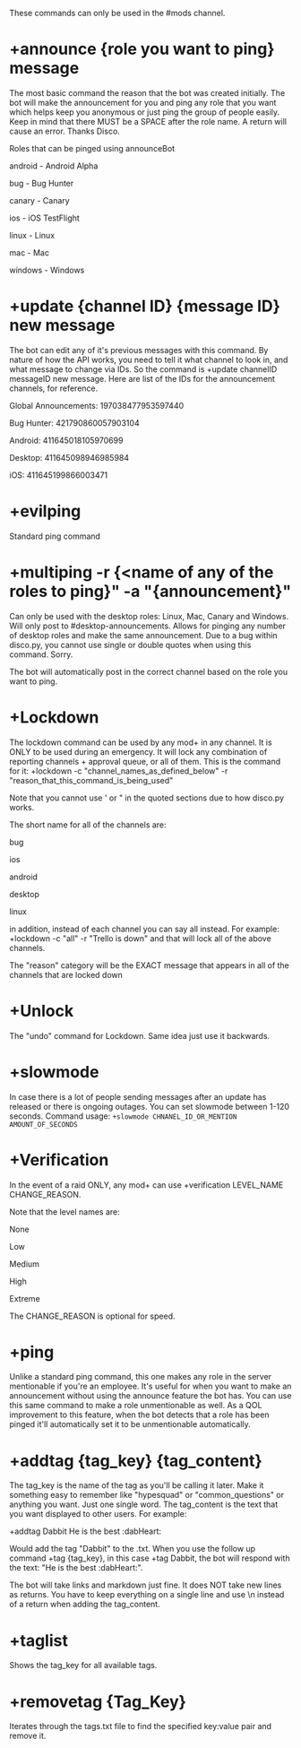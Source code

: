 These commands can only be used in the #mods channel.

+announce {role you want to ping} message
=========================================

The most basic command the reason that the bot was created initially. The bot will make the announcement for you and ping any role that you want which helps keep you anonymous or just ping the group of people easily. Keep in mind that there MUST be a SPACE after the role name. A return will cause an error. Thanks Disco.

Roles that can be pinged using announceBot

android - Android Alpha

bug - Bug Hunter

canary - Canary

ios - iOS TestFlight

linux - Linux

mac - Mac

windows - Windows

+update {channel ID} {message ID} new message
=============================================

The bot can edit any of it's previous messages with this command. By nature of how the API works, you need to tell it what channel to look in, and what message to change via IDs. So the command is +update channelID messageID new message. Here are list of the IDs for the announcement channels, for reference.

Global Announcements: 197038477953597440

Bug Hunter: 421790860057903104

Android:  411645018105970699

Desktop: 411645098946985984

iOS: 411645199866003471


+evilping
==========

Standard ping command

+multiping -r {<name of any of the roles to ping}" -a "{announcement}"
======================================================================

Can only be used with the desktop roles: Linux, Mac, Canary and Windows. Will only post to #desktop-announcements. Allows for pinging any number of desktop roles and make the same announcement. Due to a bug within disco.py, you cannot use single or double quotes when using this command. Sorry.

The bot will automatically post in the correct channel based on the role you want to ping.

+Lockdown
=========

The lockdown command can be used by any mod+ in any channel. It is ONLY to be used during an emergency. It will lock any combination of reporting channels + approval queue, or all of them. This is the command for it:
+lockdown -c "channel_names_as_defined_below" -r "reason_that_this_command_is_being_used"

Note that you cannot use ' or " in the quoted sections due to how disco.py works.

The short name for all of the channels are:

bug

ios

android

desktop

linux

in addition, instead of each channel you can say all instead. For example: +lockdown -c "all" -r "Trello is down" and that will lock all of the above channels.

The "reason" category will be the EXACT message that appears in all of the channels that are locked down

+Unlock
=======

The "undo" command for Lockdown. Same idea just use it backwards.

+slowmode
============

In case there is a lot of people sending messages after an update has released or there is ongoing outages.
You can set slowmode between 1-120 seconds.
Command usage:
`+slowmode CHNANEL_ID_OR_MENTION AMOUNT_OF_SECONDS`


+Verification
=============

In the event of a raid ONLY, any mod+ can use +verification LEVEL_NAME CHANGE_REASON.

Note that the level names are:

None

Low

Medium

High

Extreme

The CHANGE_REASON is optional for speed.

+ping
=====

Unlike a standard ping command, this one makes any role in the server mentionable if you're an employee. It's useful for when you want to make an announcement without using the announce feature the bot has. You can use this same command to make a role unmentionable as well. As a QOL improvement to this feature, when the bot detects that a role has been pinged it'll automatically set it to be unmentionable automatically.

+addtag {tag_key} {tag_content}
=======

The tag_key is the name of the tag as you'll be calling it later. Make it something easy to remember like "hypesquad" or "common_questions" or anything you want. Just one single word. The tag_content is the text that you want displayed to other users. For example:

+addtag Dabbit He is the best :dabHeart:

Would add the tag "Dabbit" to the .txt. When you use the follow up command +tag {tag_key}, in this case +tag Dabbit, the bot will respond with the text: "He is the best :dabHeart:".

The bot will take links and markdown just fine. It does NOT take new lines as returns. You have to keep everything on a single line and use \n instead of a return when adding the tag_content.

+taglist
=======

Shows the tag_key for all available tags.

+removetag {Tag_Key}
==========

Iterates through the tags.txt file to find the specified key:value pair and remove it.
